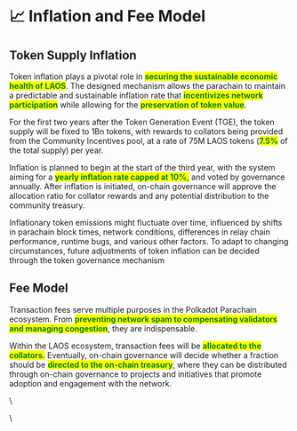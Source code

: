 # 📈 Inflation and Fee Model

##

## Token Supply Inflation

Token inflation plays a pivotal role in <mark style="color:green;">**securing the sustainable economic health of LAOS**</mark>. The designed mechanism allows the parachain to maintain a predictable and sustainable inflation rate that <mark style="color:green;">**incentivizes network participation**</mark> while allowing for the <mark style="color:green;">**preservation of token value**</mark>.&#x20;

For the first two years after the Token Generation Event (TGE), the token supply will be fixed to 1Bn tokens, with rewards to collators being provided from the Community Incentives pool, at a rate of 75M  LAOS tokens (<mark style="color:green;">**7.5%**</mark> of the total supply) per year.

Inflation is planned to begin at the start of the third year, with the system aiming for a <mark style="color:green;">**yearly inflation rate capped at 10%,**</mark> and voted by governance annually. After inflation is initiated, on-chain governance will approve the allocation ratio for collator rewards and any potential distribution to the community treasury.

Inflationary token emissions might fluctuate over time, influenced by shifts in parachain block times, network conditions, differences in relay chain performance, runtime bugs, and various other factors. To adapt to changing circumstances, future adjustments of token inflation can be decided through the token governance mechanism



## Fee Model&#x20;

Transaction fees serve multiple purposes in the Polkadot Parachain ecosystem. From <mark style="color:green;">**preventing network spam to compensating validators and managing congestion**</mark>, they are indispensable.&#x20;

Within the LAOS ecosystem,  transaction fees will be <mark style="color:green;">**allocated to the collators.**</mark> Eventually, on-chain governance will decide whether a fraction should be <mark style="color:green;">**directed to the on-chain treasury**</mark>, where they can be distributed through on-chain governance to projects and initiatives that promote adoption and engagement with the network.

\


\
